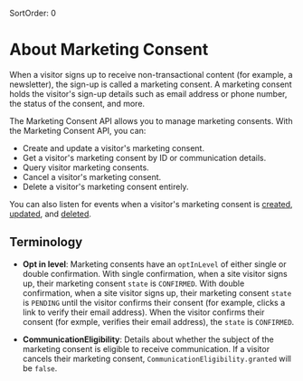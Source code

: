 SortOrder: 0
# About Marketing Consent

When a visitor signs up to receive non-transactional content (for example, a newsletter), the sign-up is called a marketing consent. A marketing consent holds the visitor's sign-up details such as email address or phone number, the status of the consent, and more.

The Marketing Consent API allows you to manage marketing consents. With the Marketing Consent API, you can:

+ Create and update a visitor's marketing consent. 
+ Get a visitor's marketing consent by ID or communication details. 
+ Query visitor marketing consents.
+ Cancel a visitor's marketing consent. 
+ Delete a visitor's marketing consent entirely.

You can also listen for events when a visitor's marketing consent is [created](https://dev.wix.com/api/rest/marketing/marketing-consent/marketing-consent-created-webhook), [updated](https://dev.wix.com/api/rest/marketing/marketing-consent/marketing-consent-updated-webhook), and [deleted](https://dev.wix.com/api/rest/marketing/marketing-consent/marketing-consent-deleted-webhook). 

## Terminology

+ **Opt in level**: Marketing consents have an `optInLevel` of either single or double confirmation. With single confirmation, when a site visitor signs up, their marketing consent `state` is `CONFIRMED`. With double confirmation, when a site visitor signs up, their marketing consent `state` is `PENDING` until the visitor confirms their consent (for example, clicks a link to verify their email address). When the visitor confirms their consent (for exmple, verifies their email address), the `state` is `CONFIRMED`.

+ **CommunicationEligibility**: Details about whether the subject of the marketing consent is eligible to receive communication. If a visitor cancels their marketing consent, `CommunicationEligibility.granted` will be `false`.
